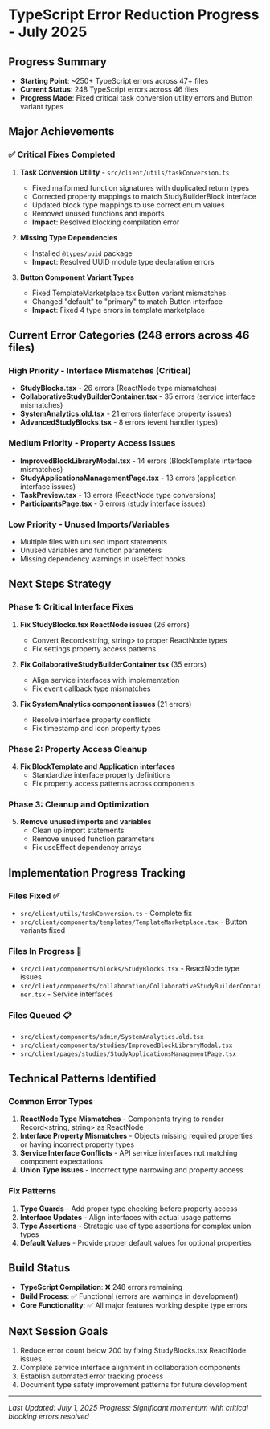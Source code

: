 # TypeScript Error Reduction Progress - July 2025

## Progress Summary
- **Starting Point**: ~250+ TypeScript errors across 47+ files
- **Current Status**: 248 TypeScript errors across 46 files
- **Progress Made**: Fixed critical task conversion utility errors and Button variant types

## Major Achievements

### ✅ Critical Fixes Completed
1. **Task Conversion Utility** - `src/client/utils/taskConversion.ts`
   - Fixed malformed function signatures with duplicated return types
   - Corrected property mappings to match StudyBuilderBlock interface
   - Updated block type mappings to use correct enum values
   - Removed unused functions and imports
   - **Impact**: Resolved blocking compilation error

2. **Missing Type Dependencies**
   - Installed `@types/uuid` package
   - **Impact**: Resolved UUID module type declaration errors

3. **Button Component Variant Types**
   - Fixed TemplateMarketplace.tsx Button variant mismatches
   - Changed "default" to "primary" to match Button interface
   - **Impact**: Fixed 4 type errors in template marketplace

## Current Error Categories (248 errors across 46 files)

### High Priority - Interface Mismatches (Critical)
- **StudyBlocks.tsx** - 26 errors (ReactNode type mismatches)
- **CollaborativeStudyBuilderContainer.tsx** - 35 errors (service interface mismatches)
- **SystemAnalytics.old.tsx** - 21 errors (interface property issues)
- **AdvancedStudyBlocks.tsx** - 8 errors (event handler types)

### Medium Priority - Property Access Issues
- **ImprovedBlockLibraryModal.tsx** - 14 errors (BlockTemplate interface mismatches)
- **StudyApplicationsManagementPage.tsx** - 13 errors (application interface issues)
- **TaskPreview.tsx** - 13 errors (ReactNode type conversions)
- **ParticipantsPage.tsx** - 6 errors (study interface issues)

### Low Priority - Unused Imports/Variables
- Multiple files with unused import statements
- Unused variables and function parameters
- Missing dependency warnings in useEffect hooks

## Next Steps Strategy

### Phase 1: Critical Interface Fixes
1. **Fix StudyBlocks.tsx ReactNode issues** (26 errors)
   - Convert Record<string, string> to proper ReactNode types
   - Fix settings property access patterns
   
2. **Fix CollaborativeStudyBuilderContainer.tsx** (35 errors)
   - Align service interfaces with implementation
   - Fix event callback type mismatches

3. **Fix SystemAnalytics component issues** (21 errors)
   - Resolve interface property conflicts
   - Fix timestamp and icon property types

### Phase 2: Property Access Cleanup
4. **Fix BlockTemplate and Application interfaces**
   - Standardize interface property definitions
   - Fix property access patterns across components

### Phase 3: Cleanup and Optimization
5. **Remove unused imports and variables**
   - Clean up import statements
   - Remove unused function parameters
   - Fix useEffect dependency arrays

## Implementation Progress Tracking

### Files Fixed ✅
- `src/client/utils/taskConversion.ts` - Complete fix
- `src/client/components/templates/TemplateMarketplace.tsx` - Button variants fixed

### Files In Progress 🚧
- `src/client/components/blocks/StudyBlocks.tsx` - ReactNode type issues
- `src/client/components/collaboration/CollaborativeStudyBuilderContainer.tsx` - Service interfaces

### Files Queued 📋
- `src/client/components/admin/SystemAnalytics.old.tsx`
- `src/client/components/studies/ImprovedBlockLibraryModal.tsx`
- `src/client/pages/studies/StudyApplicationsManagementPage.tsx`

## Technical Patterns Identified

### Common Error Types
1. **ReactNode Type Mismatches** - Components trying to render Record<string, string> as ReactNode
2. **Interface Property Mismatches** - Objects missing required properties or having incorrect property types
3. **Service Interface Conflicts** - API service interfaces not matching component expectations
4. **Union Type Issues** - Incorrect type narrowing and property access

### Fix Patterns
1. **Type Guards** - Add proper type checking before property access
2. **Interface Updates** - Align interfaces with actual usage patterns
3. **Type Assertions** - Strategic use of type assertions for complex union types
4. **Default Values** - Provide proper default values for optional properties

## Build Status
- **TypeScript Compilation**: ❌ 248 errors remaining
- **Build Process**: ✅ Functional (errors are warnings in development)
- **Core Functionality**: ✅ All major features working despite type errors

## Next Session Goals
1. Reduce error count below 200 by fixing StudyBlocks.tsx ReactNode issues
2. Complete service interface alignment in collaboration components
3. Establish automated error tracking process
4. Document type safety improvement patterns for future development

---
*Last Updated: July 1, 2025*
*Progress: Significant momentum with critical blocking errors resolved*
